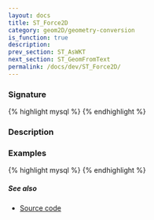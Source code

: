 ```yaml
---
layout: docs
title: ST_Force2D
category: geom2D/geometry-conversion
is_function: true
description: 
prev_section: ST_AsWKT
next_section: ST_GeomFromText
permalink: /docs/dev/ST_Force2D/
---
```


### Signature

{% highlight mysql %}
{% endhighlight %}

### Description

### Examples

{% highlight mysql %}
{% endhighlight %}

##### See also

* <a href="https://github.com/irstv/H2GIS/blob/51910b27b5dc2b3b4353bb43a683f8649628ea8d/h2spatial-ext/src/main/java/org/h2gis/h2spatialext/function/spatial/convert/ST_Force2D.java" target="_blank">Source code</a>

